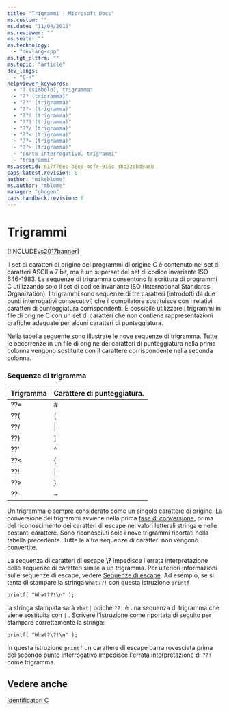 ```yaml
---
title: "Trigrammi | Microsoft Docs"
ms.custom: ""
ms.date: "11/04/2016"
ms.reviewer: ""
ms.suite: ""
ms.technology: 
  - "devlang-cpp"
ms.tgt_pltfrm: ""
ms.topic: "article"
dev_langs: 
  - "C++"
helpviewer_keywords: 
  - "? (simbolo), trigramma"
  - "?? (trigramma)"
  - "??' (trigramma)"
  - "??- (trigramma)"
  - "??! (trigramma)"
  - "??) (trigramma)"
  - "??/ (trigramma)"
  - "??< (trigramma)"
  - "??= (trigramma)"
  - "??> (trigramma)"
  - "punto interrogativo, trigrammi"
  - "trigrammi"
ms.assetid: 617f76ec-b8e8-4cfe-916c-4bc32cbd9aeb
caps.latest.revision: 8
author: "mikeblome"
ms.author: "mblome"
manager: "ghogen"
caps.handback.revision: 6
---
```

# Trigrammi
[!INCLUDE[vs2017banner](../assembler/inline/includes/vs2017banner.md)]

Il set di caratteri di origine dei programmi di origine C è contenuto nel set di caratteri ASCII a 7 bit, ma è un superset del set di codice invariante ISO 646\-1983.  Le sequenze di trigramma consentono la scrittura di programmi C utilizzando solo il set di codice invariante ISO \(International Standards Organization\).  I trigrammi sono sequenze di tre caratteri \(introdotti da due punti interrogativi consecutivi\) che il compilatore sostituisce con i relativi caratteri di punteggiatura corrispondenti.  È possibile utilizzare i trigrammi in file di origine C con un set di caratteri che non contiene rappresentazioni grafiche adeguate per alcuni caratteri di punteggiatura.  
  
 Nella tabella seguente sono illustrate le nove sequenze di trigramma.  Tutte le occorrenze in un file di origine dei caratteri di punteggiatura nella prima colonna vengono sostituite con il carattere corrispondente nella seconda colonna.  
  
### Sequenze di trigramma  
  
|Trigramma|Carattere di punteggiatura.|  
|---------------|---------------------------------|  
|??\=|\#|  
|??\(|\[|  
|??\/|\\|  
|??\)|\]|  
|??'|^|  
|??\<|{|  
|??\!|&#124;|  
|??\>|}|  
|??\-|~|  
  
 Un trigramma è sempre considerato come un singolo carattere di origine.  La conversione dei trigrammi avviene nella prima [fase di conversione](../preprocessor/phases-of-translation.md), prima del riconoscimento dei caratteri di escape nei valori letterali stringa e nelle costanti carattere.  Sono riconosciuti solo i nove trigrammi riportati nella tabella precedente.  Tutte le altre sequenze di caratteri non vengono convertite.  
  
 La sequenza di caratteri di escape **\\?** impedisce l'errata interpretazione delle sequenze di caratteri simile a un trigramma. Per ulteriori informazioni sulle sequenze di escape, vedere [Sequenze di escape](../c-language/escape-sequences.md). Ad esempio, se si tenta di stampare la stringa `What??!` con questa istruzione `printf`  
  
```  
printf( "What??!\n" );  
```  
  
 la stringa stampata sarà `What|` poiché `??!` è una sequenza di trigramma che viene sostituita con          `|` .  Scrivere l'istruzione come riportata di seguito per stampare correttamente la stringa:  
  
```  
printf( "What?\?!\n" );  
```  
  
 In questa istruzione `printf` un carattere di escape barra rovesciata prima del secondo punto interrogativo impedisce l'errata interpretazione di `??!` come trigramma.  
  
## Vedere anche  
 [Identificatori C](../c-language/c-identifiers.md)